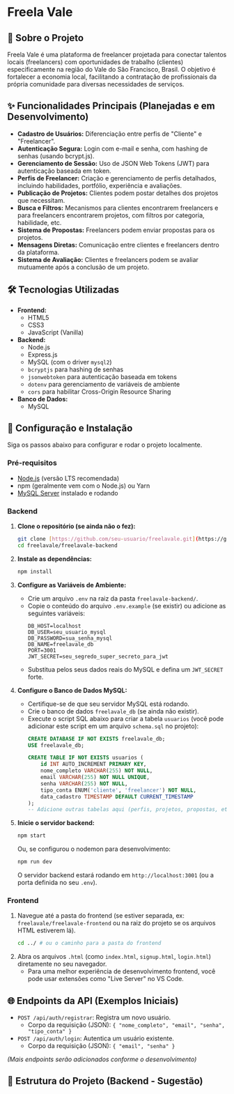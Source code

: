 # Freela Vale

## 🚩 Sobre o Projeto

Freela Vale é uma plataforma de freelancer projetada para conectar talentos locais (freelancers) com oportunidades de trabalho (clientes) especificamente na região do Vale do São Francisco, Brasil. O objetivo é fortalecer a economia local, facilitando a contratação de profissionais da própria comunidade para diversas necessidades de serviços.

## ✨ Funcionalidades Principais (Planejadas e em Desenvolvimento)

* **Cadastro de Usuários:** Diferenciação entre perfis de "Cliente" e "Freelancer".
* **Autenticação Segura:** Login com e-mail e senha, com hashing de senhas (usando bcrypt.js).
* **Gerenciamento de Sessão:** Uso de JSON Web Tokens (JWT) para autenticação baseada em token.
* **Perfis de Freelancer:** Criação e gerenciamento de perfis detalhados, incluindo habilidades, portfólio, experiência e avaliações.
* **Publicação de Projetos:** Clientes podem postar detalhes dos projetos que necessitam.
* **Busca e Filtros:** Mecanismos para clientes encontrarem freelancers e para freelancers encontrarem projetos, com filtros por categoria, habilidade, etc.
* **Sistema de Propostas:** Freelancers podem enviar propostas para os projetos.
* **Mensagens Diretas:** Comunicação entre clientes e freelancers dentro da plataforma.
* **Sistema de Avaliação:** Clientes e freelancers podem se avaliar mutuamente após a conclusão de um projeto.

## 🛠️ Tecnologias Utilizadas

* **Frontend:**
    * HTML5
    * CSS3
    * JavaScript (Vanilla)
* **Backend:**
    * Node.js
    * Express.js
    * MySQL (com o driver `mysql2`)
    * `bcryptjs` para hashing de senhas
    * `jsonwebtoken` para autenticação baseada em tokens
    * `dotenv` para gerenciamento de variáveis de ambiente
    * `cors` para habilitar Cross-Origin Resource Sharing
* **Banco de Dados:**
    * MySQL

## 🚀 Configuração e Instalação

Siga os passos abaixo para configurar e rodar o projeto localmente.

### Pré-requisitos

* [Node.js](https://nodejs.org/) (versão LTS recomendada)
* npm (geralmente vem com o Node.js) ou Yarn
* [MySQL Server](https://dev.mysql.com/downloads/mysql/) instalado e rodando

### Backend

1.  **Clone o repositório (se ainda não o fez):**
    ```bash
    git clone [https://github.com/seu-usuario/freelavale.git](https://github.com/seu-usuario/freelavale.git)
    cd freelavale/freelavale-backend
    ```

2.  **Instale as dependências:**
    ```bash
    npm install
    ```

3.  **Configure as Variáveis de Ambiente:**
    * Crie um arquivo `.env` na raiz da pasta `freelavale-backend/`.
    * Copie o conteúdo do arquivo `.env.example` (se existir) ou adicione as seguintes variáveis:
        ```env
        DB_HOST=localhost
        DB_USER=seu_usuario_mysql
        DB_PASSWORD=sua_senha_mysql
        DB_NAME=freelavale_db
        PORT=3001
        JWT_SECRET=seu_segredo_super_secreto_para_jwt
        ```
    * Substitua pelos seus dados reais do MySQL e defina um `JWT_SECRET` forte.

4.  **Configure o Banco de Dados MySQL:**
    * Certifique-se de que seu servidor MySQL está rodando.
    * Crie o banco de dados `freelavale_db` (se ainda não existir).
    * Execute o script SQL abaixo para criar a tabela `usuarios` (você pode adicionar este script em um arquivo `schema.sql` no projeto):
        ```sql
        CREATE DATABASE IF NOT EXISTS freelavale_db;
        USE freelavale_db;

        CREATE TABLE IF NOT EXISTS usuarios (
            id INT AUTO_INCREMENT PRIMARY KEY,
            nome_completo VARCHAR(255) NOT NULL,
            email VARCHAR(255) NOT NULL UNIQUE,
            senha VARCHAR(255) NOT NULL,
            tipo_conta ENUM('cliente', 'freelancer') NOT NULL,
            data_cadastro TIMESTAMP DEFAULT CURRENT_TIMESTAMP
        );
        -- Adicione outras tabelas aqui (perfis, projetos, propostas, etc.) conforme são desenvolvidas.
        ```

5.  **Inicie o servidor backend:**
    ```bash
    npm start
    ```
    Ou, se configurou o nodemon para desenvolvimento:
    ```bash
    npm run dev
    ```
    O servidor backend estará rodando em `http://localhost:3001` (ou a porta definida no seu `.env`).

### Frontend

1.  Navegue até a pasta do frontend (se estiver separada, ex: `freelavale/freelavale-frontend` ou na raiz do projeto se os arquivos HTML estiverem lá).
    ```bash
    cd ../ # ou o caminho para a pasta do frontend
    ```
2.  Abra os arquivos `.html` (como `index.html`, `signup.html`, `login.html`) diretamente no seu navegador.
    * Para uma melhor experiência de desenvolvimento frontend, você pode usar extensões como "Live Server" no VS Code.

## 🌐 Endpoints da API (Exemplos Iniciais)

* `POST /api/auth/registrar`: Registra um novo usuário.
    * Corpo da requisição (JSON): `{ "nome_completo", "email", "senha", "tipo_conta" }`
* `POST /api/auth/login`: Autentica um usuário existente.
    * Corpo da requisição (JSON): `{ "email", "senha" }`

*(Mais endpoints serão adicionados conforme o desenvolvimento)*

## 📁 Estrutura do Projeto (Backend - Sugestão)
